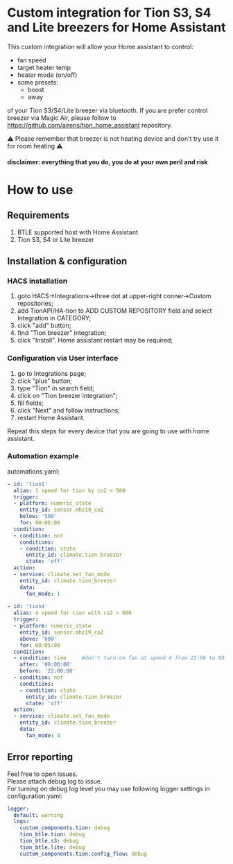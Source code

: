 # Custom integration for Tion S3, S4 and Lite breezers for Home Assistant
This custom integration will allow your Home assistant to control:
* fan speed
* target heater temp
* heater mode (on/off)
* some presets:
    * boost
    * away    

of your Tion S3/S4/Lite breezer via bluetooth. If you are prefer control breezer via Magic Air, please follow to https://github.com/airens/tion_home_assistant repository.

:warning: Please remember that breezer is not heating device and don't try use it for room heating :warning: 
#### disclaimer: everything that you do, you do at your own peril and risk

# How to use
## Requirements
  1. BTLE supported host with Home Assistant
  1. Tion S3, S4 or Lite breezer

## Installation & configuration
### HACS installation
  1. goto HACS->Integrations->three dot at upper-right conner->Custom repositories;
  1. add TionAPI/HA-tion to ADD CUSTOM REPOSITORY field and select Integration in CATEGORY; 
  1. click "add" button;
  1. find "Tion breezer" integration;
  1. click "Install". Home assistant restart may be required;
  
### Configuration via User interface
  1. go to Integrations page;
  1. click "plus" button;
  1. type "Tion" in search field;
  1. click on "Tion breezer integration";
  1. fill fields;
  1. click "Next" and follow instructions;  
  1. restart Home Assistant.
  
  Repeat this steps for every device that you are going to use with home assistant.

### Automation example
automations.yaml:
```yaml
- id: 'tion1'
  alias: 1 speed for tion by co2 < 500
  trigger:
  - platform: numeric_state
    entity_id: sensor.mhz19_co2
    below: '500'    
    for: 00:05:00    
  condition:
  - condition: not
    conditions:
    - condition: state
      entity_id: climate.tion_breezer
      state: 'off'
  action:
  - service: climate.set_fan_mode
    entity_id: climate.tion_breezer
    data:
      fan_mode: 1    
    
- id: 'tion4'
  alias: 4 speed for tion with co2 > 600
  trigger:
  - platform: numeric_state
    entity_id: sensor.mhz19_co2
    above: '600'    
    for: 00:05:00    
  condition:
  - condition: time     #don't turn on fan at speed 4 from 22:00 to 08:00 
    after: '08:00:00'
    before: '22:00:00'    
  - condition: not
    conditions:
    - condition: state
      entity_id: climate.tion_breezer
      state: 'off'
  action:
  - service: climate.set_fan_mode
    entity_id: climate.tion_breezer
    data:
      fan_mode: 4  
```
## Error reporting
Feel free to open issues.  
Please attach debug log to issue.  
For turning on debug  log level you may use following logger settings in configuration.yaml:
```yaml
logger:
  default: warning
  logs:
    custom_components.tion: debug
    tion_btle.tion: debug
    tion_btle.s3: debug
    tion_btle.lite: debug
    custom_components.tion.config_flow: debug
```
